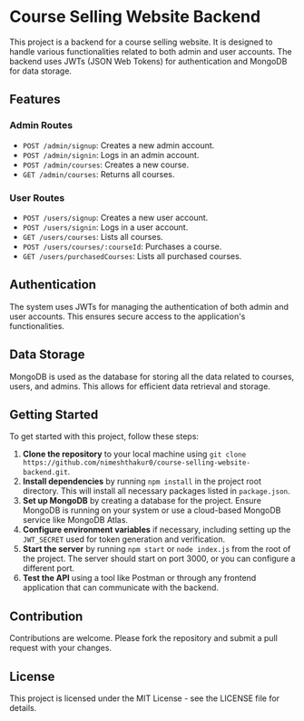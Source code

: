 # Course Selling Website Backend

This project is a backend for a course selling website. It is designed to handle various functionalities related to both admin and user accounts. The backend uses JWTs (JSON Web Tokens) for authentication and MongoDB for data storage.

## Features

### Admin Routes

- `POST /admin/signup`: Creates a new admin account.
- `POST /admin/signin`: Logs in an admin account.
- `POST /admin/courses`: Creates a new course.
- `GET /admin/courses`: Returns all courses.

### User Routes

- `POST /users/signup`: Creates a new user account.
- `POST /users/signin`: Logs in a user account.
- `GET /users/courses`: Lists all courses.
- `POST /users/courses/:courseId`: Purchases a course.
- `GET /users/purchasedCourses`: Lists all purchased courses.

## Authentication

The system uses JWTs for managing the authentication of both admin and user accounts. This ensures secure access to the application's functionalities.

## Data Storage

MongoDB is used as the database for storing all the data related to courses, users, and admins. This allows for efficient data retrieval and storage.

## Getting Started

To get started with this project, follow these steps:

1. **Clone the repository** to your local machine using `git clone https://github.com/nimeshthakur0/course-selling-website-backend.git`.
2. **Install dependencies** by running `npm install` in the project root directory. This will install all necessary packages listed in `package.json`.
3. **Set up MongoDB** by creating a database for the project. Ensure MongoDB is running on your system or use a cloud-based MongoDB service like MongoDB Atlas.
4. **Configure environment variables** if necessary, including setting up the `JWT_SECRET` used for token generation and verification.
5. **Start the server** by running `npm start` or `node index.js` from the root of the project. The server should start on port 3000, or you can configure a different port.
6. **Test the API** using a tool like Postman or through any frontend application that can communicate with the backend.

## Contribution

Contributions are welcome. Please fork the repository and submit a pull request with your changes.

## License

This project is licensed under the MIT License - see the LICENSE file for details.
